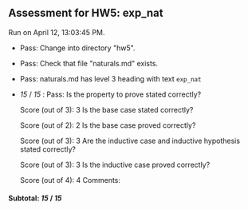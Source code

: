 ## Assessment for HW5: exp_nat

Run on April 12, 13:03:45 PM.

+ Pass: Change into directory "hw5".

+ Pass: Check that file "naturals.md" exists.

+ Pass: naturals.md has level 3 heading with text ``exp_nat``

+  _15_ / _15_ : Pass: 
    Is the property to prove stated correctly?
    
    
     Score (out of 3): 3
    Is the base case stated correctly?
    
    
     Score (out of 2): 2
    Is the base case proved correctly?
    
    
     Score (out of 3): 3
    Are the inductive case and inductive hypothesis stated correctly?
    
    
     Score (out of 3): 3
    Is the inductive case proved correctly?
    
    
     Score (out of 4): 4
    Comments: 


#### Subtotal: _15_ / _15_

